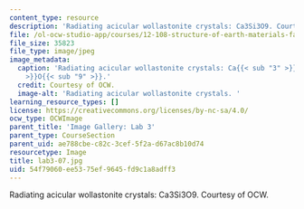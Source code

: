 ```yaml
---
content_type: resource
description: 'Radiating acicular wollastonite crystals: Ca3Si3O9. Courtesy of OCW.'
file: /ol-ocw-studio-app/courses/12-108-structure-of-earth-materials-fall-2004/54f79060ee5375ef9645fd9c1a8adff3_lab3-07.jpg
file_size: 35823
file_type: image/jpeg
image_metadata:
  caption: 'Radiating acicular wollastonite crystals: Ca{{< sub "3" >}}Si{{< sub "3"
    >}}O{{< sub "9" >}}.'
  credit: Courtesy of OCW.
  image-alt: 'Radiating acicular wollastonite crystals. '
learning_resource_types: []
license: https://creativecommons.org/licenses/by-nc-sa/4.0/
ocw_type: OCWImage
parent_title: 'Image Gallery: Lab 3'
parent_type: CourseSection
parent_uid: ae788cbe-c82c-3cef-5f2a-d67ac8b10d74
resourcetype: Image
title: lab3-07.jpg
uid: 54f79060-ee53-75ef-9645-fd9c1a8adff3
---
```

Radiating acicular wollastonite crystals: Ca3Si3O9. Courtesy of OCW.